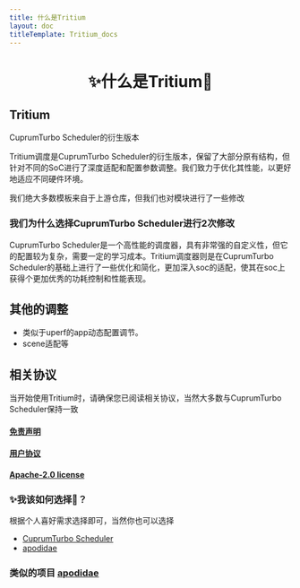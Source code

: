 ```yaml
---
title: 什么是Tritium
layout: doc
titleTemplate: Tritium_docs
---
```



<div align="center">

#  ✨什么是Tritium🤔

</div>


## Tritium
CuprumTurbo Scheduler的衍生版本

Tritium调度是CuprumTurbo Scheduler的衍生版本，保留了大部分原有结构，但针对不同的SoC进行了深度适配和配置参数调整。我们致力于优化其性能，以更好地适应不同硬件环境。

我们绝大多数模板来自于上游仓库，但我们也对模块进行了一些修改

### 我们为什么选择CuprumTurbo Scheduler进行2次修改

CuprumTurbo Scheduler是一个高性能的调度器，具有非常强的自定义性，但它的配置较为复杂，需要一定的学习成本。Tritium调度器则是在CuprumTurbo Scheduler的基础上进行了一些优化和简化，更加深入soc的适配，使其在soc上获得个更加优秀的功耗控制和性能表现。

## 其他的调整
* 类似于uperf的app动态配置调节。
* scene适配等
  
## 相关协议 
当开始使用Tritium时，请确保您已阅读相关协议，当然大多数与CuprumTurbo Scheduler保持一致
#### [免责声明](/disclaimer.md)
#### [用户协议](/agreement.md)
#### [Apache-2.0 license](https://github.com/NightRainMilkyWay/Tritium/blob/main/LICENSE)

### ✨我该如何选择🤔？
根据个人喜好需求选择即可，当然你也可以选择
- [CuprumTurbo Scheduler](https://github.com/chenzyadb/CuprumTurbo-Scheduler)
- [apodidae](https://apodidae.nalanyinyun.top/)

### 类似的项目 [apodidae](https://apodidae.nalanyinyun.top/)




